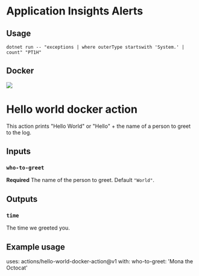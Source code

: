 # Application Insights Alerts

## Usage

`dotnet run -- "exceptions | where outerType startswith 'System.' | count" "PT1H"`

## Docker


![](https://www.getcloudbot.com/Content/Images/Others/Exception-tracking.png)

# Hello world docker action

This action prints "Hello World" or "Hello" + the name of a person to greet to the log.

## Inputs

### `who-to-greet`

**Required** The name of the person to greet. Default `"World"`.

## Outputs

### `time`

The time we greeted you.

## Example usage

uses: actions/hello-world-docker-action@v1
with:
  who-to-greet: 'Mona the Octocat'